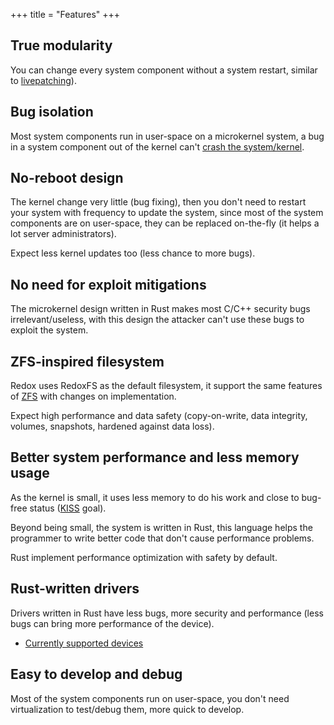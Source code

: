+++
title = "Features"
+++

## True modularity

You can change every system component without a system restart, similar to [livepatching]).

[livepatching]: https://en.wikipedia.org/wiki/Kpatch

## Bug isolation

Most system components run in user-space on a microkernel system, a bug in a system component out of the kernel can't [crash the system/kernel].

[crash the system/kernel]: https://en.wikipedia.org/wiki/Kernel_panic

## No-reboot design

The kernel change very little (bug fixing), then you don't need to restart your system with frequency to update the system, since most of the system components are on user-space, they can be replaced on-the-fly (it helps a lot server administrators).

Expect less kernel updates too (less chance to more bugs).

## No need for exploit mitigations

The microkernel design written in Rust makes most C/C++ security bugs irrelevant/useless, with this design the attacker can't use these bugs to exploit the system.

## ZFS-inspired filesystem

Redox uses RedoxFS as the default filesystem, it support the same features of [ZFS] with changes on implementation.

Expect high performance and data safety (copy-on-write, data integrity, volumes, snapshots, hardened against data loss).

[ZFS]: https://docs.freebsd.org/en/books/handbook/zfs/

## Better system performance and less memory usage

As the kernel is small, it uses less memory to do his work and close to bug-free status ([KISS] goal).

Beyond being small, the system is written in Rust, this language helps the programmer to write better code that don't cause performance problems.

Rust implement performance optimization with safety by default.

[KISS]: https://en.wikipedia.org/wiki/KISS_principle

## Rust-written drivers

Drivers written in Rust have less bugs, more security and performance (less bugs can bring more performance of the device).

- [Currently supported devices](/faq/#which-devices-redox-support)

## Easy to develop and debug

Most of the system components run on user-space, you don't need virtualization to test/debug them, more quick to develop.
